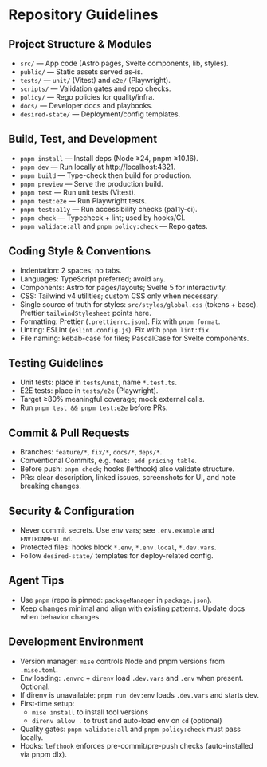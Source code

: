 # Repository Guidelines

## Project Structure & Modules

- `src/` — App code (Astro pages, Svelte components, lib, styles).
- `public/` — Static assets served as-is.
- `tests/` — `unit/` (Vitest) and `e2e/` (Playwright).
- `scripts/` — Validation gates and repo checks.
- `policy/` — Rego policies for quality/infra.
- `docs/` — Developer docs and playbooks.
- `desired-state/` — Deployment/config templates.

## Build, Test, and Development

- `pnpm install` — Install deps (Node ≥24, pnpm ≥10.16).
- `pnpm dev` — Run locally at http://localhost:4321.
- `pnpm build` — Type-check then build for production.
- `pnpm preview` — Serve the production build.
- `pnpm test` — Run unit tests (Vitest).
- `pnpm test:e2e` — Run Playwright tests.
- `pnpm test:a11y` — Run accessibility checks (pa11y-ci).
- `pnpm check` — Typecheck + lint; used by hooks/CI.
- `pnpm validate:all` and `pnpm policy:check` — Repo gates.

## Coding Style & Conventions

- Indentation: 2 spaces; no tabs.
- Languages: TypeScript preferred; avoid `any`.
- Components: Astro for pages/layouts; Svelte 5 for interactivity.
- CSS: Tailwind v4 utilities; custom CSS only when necessary.
- Single source of truth for styles: `src/styles/global.css` (tokens + base). Prettier `tailwindStylesheet` points here.
- Formatting: Prettier (`.prettierrc.json`). Fix with `pnpm format`.
- Linting: ESLint (`eslint.config.js`). Fix with `pnpm lint:fix`.
- File naming: kebab-case for files; PascalCase for Svelte components.

## Testing Guidelines

- Unit tests: place in `tests/unit`, name `*.test.ts`.
- E2E tests: place in `tests/e2e` (Playwright).
- Target ≥80% meaningful coverage; mock external calls.
- Run `pnpm test && pnpm test:e2e` before PRs.

## Commit & Pull Requests

- Branches: `feature/*`, `fix/*`, `docs/*`, `deps/*`.
- Conventional Commits, e.g. `feat: add pricing table`.
- Before push: `pnpm check`; hooks (lefthook) also validate structure.
- PRs: clear description, linked issues, screenshots for UI, and note breaking changes.

## Security & Configuration

- Never commit secrets. Use env vars; see `.env.example` and `ENVIRONMENT.md`.
- Protected files: hooks block `*.env`, `*.env.local`, `*.dev.vars`.
- Follow `desired-state/` templates for deploy-related config.

## Agent Tips

- Use `pnpm` (repo is pinned: `packageManager` in `package.json`).
- Keep changes minimal and align with existing patterns. Update docs when behavior changes.

## Development Environment

- Version manager: `mise` controls Node and pnpm versions from `.mise.toml`.
- Env loading: `.envrc` + `direnv` load `.dev.vars` and `.env` when present. Optional.
- If direnv is unavailable: `pnpm run dev:env` loads `.dev.vars` and starts dev.
- First-time setup:
  - `mise install` to install tool versions
  - `direnv allow .` to trust and auto-load env on `cd` (optional)
- Quality gates: `pnpm validate:all` and `pnpm policy:check` must pass locally.
- Hooks: `lefthook` enforces pre-commit/pre-push checks (auto-installed via pnpm dlx).
